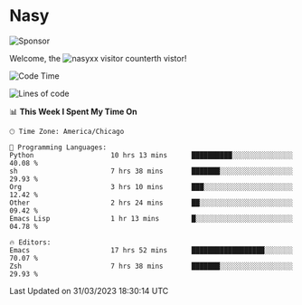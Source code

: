 # Nasy

<!--
<p align="center">
<img height="200" src="https://github-readme-stats.vercel.app/api?username=nasyxx&count_private=true&show_icons=true&theme=dracula&include_all_commits=true"/>
<img height="200" src="https://github-readme-stats.vercel.app/api/top-langs/?username=nasyxx&theme=dracula&hide=html,jupyter+notebook&count_private=true&show_icons=true"/>
</p>

  
----------------
-->

![Sponsor](https://img.shields.io/static/v1.svg?label=Sponsor&message=%E2%9D%A4&logo=GitHub&style=flat&color=pink)
 
Welcome, the ![nasyxx visitor counter](https://count.getloli.com/get/@nasyxx?theme=rule34)th vistor!
 
<!--START_SECTION:waka-->
![Code Time](http://img.shields.io/badge/Code%20Time-3%2C338%20hrs%2028%20mins-blue)

![Lines of code](https://img.shields.io/badge/From%20Hello%20World%20I%27ve%20Written-6.2%20million%20lines%20of%20code-blue)

📊 **This Week I Spent My Time On** 

```text
🕑︎ Time Zone: America/Chicago

💬 Programming Languages: 
Python                   10 hrs 13 mins      ██████████░░░░░░░░░░░░░░░   40.08 % 
sh                       7 hrs 38 mins       ███████░░░░░░░░░░░░░░░░░░   29.93 % 
Org                      3 hrs 10 mins       ███░░░░░░░░░░░░░░░░░░░░░░   12.42 % 
Other                    2 hrs 24 mins       ██░░░░░░░░░░░░░░░░░░░░░░░   09.42 % 
Emacs Lisp               1 hr 13 mins        █░░░░░░░░░░░░░░░░░░░░░░░░   04.78 % 

🔥 Editors: 
Emacs                    17 hrs 52 mins      ██████████████████░░░░░░░   70.07 % 
Zsh                      7 hrs 38 mins       ███████░░░░░░░░░░░░░░░░░░   29.93 % 
```


 Last Updated on 31/03/2023 18:30:14 UTC
<!--END_SECTION:waka-->

<!-- ![visitors](https://visitor-badge.laobi.icu/badge?page_id=nasyxx.nasyxx) -->
